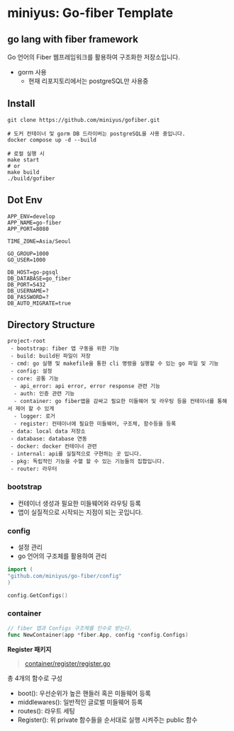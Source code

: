 # miniyus: Go-fiber Template

## go lang with fiber framework

Go 언어의 Fiber 웹프레임워크를 활용하여 구조화한 저장소입니다.

- gorm 사용
    - 현재 리포지토리에서는 postgreSQL만 사용중

## Install

```shell
git clone https://github.com/miniyus/gofiber.git

# 도커 컨테이너 및 gorm DB 드라이버는 postgreSQL을 사용 중입니다.
docker compose up -d --build 

# 로컬 실행 시
make start
# or
make build
./build/gofiber
```

## Dot Env

```shell
APP_ENV=develop
APP_NAME=go-fiber
APP_PORT=8080

TIME_ZONE=Asia/Seoul

GO_GROUP=1000
GO_USER=1000

DB_HOST=go-pgsql
DB_DATABASE=go_fiber
DB_PORT=5432
DB_USERNAME=?
DB_PASSWORD=?
DB_AUTO_MIGRATE=true

```

## Directory Structure

```shell
project-root
 - bootstrap: fiber 앱 구동을 위한 기능
 - build: build된 파일이 저장
 - cmd: go 실행 및 makefile을 통한 cli 명령을 실행할 수 있는 go 파일 및 기능
 - config: 설정
 - core: 공통 기능
  - api_error: api error, error response 관련 기능
  - auth: 인증 관련 기능
  - container: go fiber앱을 감싸고 필요한 미들웨어 및 라우팅 등을 컨테이너를 통해서 제어 할 수 있게
  - logger: 로거
  - register: 컨테이너에 필요한 미들웨어, 구조체, 함수등을 등록
 - data: local data 저장소
 - database: database 연동
 - docker: docker 컨테이너 관련
 - internal: api를 실질적으로 구현하는 곳 입니다.
 - pkg: 독립적인 기능을 수핼 할 수 있는 기능들의 집합입니다.
 - router: 라우터
```

### bootstrap

- 컨테이너 생성과 필요한 미들웨어와 라우팅 등록
- 앱이 실질적으로 시작되는 지점이 되는 곳입니다.

### config

- 설정 관리
- go 언어의 구조체를 활용하여 관리

```go
import (
"github.com/miniyus/go-fiber/config"
)

config.GetConfigs()
```

### container

```go
// fiber 앱과 Configs 구조체를 인수로 받는다.
func NewContainer(app *fiber.App, config *config.Configs)


```

**Register 패키지**
> [container/register/register.go](internal/core/register/register.go)

총 4개의 함수로 구성

- boot(): 우선순위가 높은 핸들러 혹은 미들웨어 등록
- middlewares(): 일반적인 글로벌 미들웨어 등록
- routes(): 라우트 세팅
- Register(): 위 private 함수들을 순서대로 실행 시켜주는 public 함수

